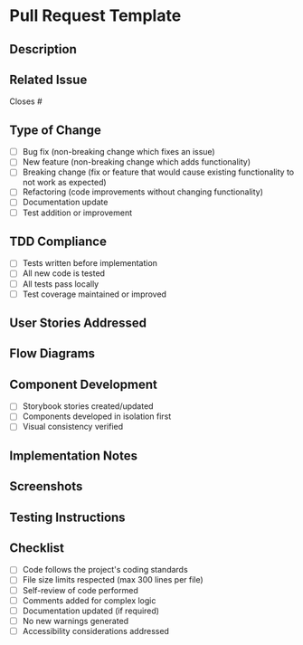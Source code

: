 # Pull Request Template

## Description
<!-- Provide a concise description of the changes -->

## Related Issue
<!-- Link to the issue this PR addresses (if applicable) -->
Closes #

## Type of Change
<!-- Check the relevant option(s) -->
- [ ] Bug fix (non-breaking change which fixes an issue)
- [ ] New feature (non-breaking change which adds functionality)
- [ ] Breaking change (fix or feature that would cause existing functionality to not work as expected)
- [ ] Refactoring (code improvements without changing functionality)
- [ ] Documentation update
- [ ] Test addition or improvement

## TDD Compliance
<!-- Explain how this PR follows the TDD approach -->
- [ ] Tests written before implementation
- [ ] All new code is tested
- [ ] All tests pass locally
- [ ] Test coverage maintained or improved

## User Stories Addressed
<!-- List the user stories this PR addresses -->

## Flow Diagrams
<!-- Link to or include relevant flow diagrams (if applicable) -->

## Component Development
<!-- For UI changes, include information about Storybook development -->
- [ ] Storybook stories created/updated
- [ ] Components developed in isolation first
- [ ] Visual consistency verified

## Implementation Notes
<!-- Any important details about the implementation others should know -->

## Screenshots
<!-- For UI changes, include before/after screenshots if applicable -->

## Testing Instructions
<!-- Instructions for testing changes locally -->

## Checklist
- [ ] Code follows the project's coding standards
- [ ] File size limits respected (max 300 lines per file)
- [ ] Self-review of code performed
- [ ] Comments added for complex logic
- [ ] Documentation updated (if required)
- [ ] No new warnings generated
- [ ] Accessibility considerations addressed
